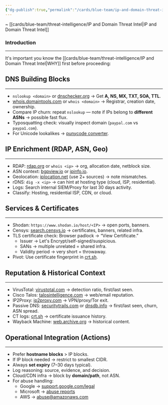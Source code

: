 ```yaml
---
{"dg-publish":true,"permalink":"/cards/blue-team/ip-and-domain-threat-intelligence-references/","tags":["blue-team"]}
---
```


~ [[cards/blue-team/threat-intelligence/IP and Domain Threat Intel\|IP and Domain Threat Intel]]
### Introduction
---
It's important you know the [[cards/blue-team/threat-intelligence/IP and Domain Threat Intel\|WHY]] first before proceeding:

## DNS Building Blocks
---

- `nslookup <domain>` or [dnschecker.org](https://dnschecker.org) → Get **A, NS, MX, TXT, SOA, TTL**.
- [whois.domaintools.com](https://whois.domaintools.com) or `whois <domain>` → Registrar, creation date, ownership.
- Compare IP churn: repeat `nslookup` — note if IPs belong to **different ASNs** → possible fast flux.
- Typosquatting check: visually inspect domain (`paypal.com` vs `paypa1.com`).
- For Unicode lookalikes → [punycode converter](https://www.punycoder.com/).
## IP Enrichment (RDAP, ASN, Geo)
---
- RDAP: [rdap.org](https://rdap.org) or `whois <ip>` → org, allocation date, netblock size.
- ASN context: [bgpview.io](https://bgpview.io) or [ipinfo.io](https://ipinfo.io).
- Geolocation: [iplocation.net](https://iplocation.net) (use 2+ sources) → note mismatches.
- rDNS: `dig -x <ip>` → can hint at hosting type (cloud, ISP, residential).
- Logs: Search internal SIEM/Proxy for last 30 days activity.
- Classify: Hosting, residential ISP, CDN, or cloud.

## Services & Certificates
---
- Shodan: `https://www.shodan.io/host/<IP>` → open ports, banners.
- Censys: [search.censys.io](https://search.censys.io) → certificates, banners, related infra.
- TLS certificate check: Browser padlock → “View Certificate.”
    - Issuer → Let's Encrypt/self-signed/suspicious.
    - SANs → multiple unrelated = shared infra.
    - Validity period → very short = throwaway.
- Pivot: Use certificate fingerprint in [crt.sh](https://crt.sh).
## Reputation & Historical Context
---
- VirusTotal: [virustotal.com](https://virustotal.com) → detection ratio, first/last seen.
- Cisco Talos: [talosintelligence.com](https://talosintelligence.com) → web/email reputation.
- IP2Proxy: [ip2proxy.com](https://www.ip2proxy.com/) → VPN/proxy/Tor exit.
- Passive DNS: [securitytrails.com](https://securitytrails.com) or [dnsdb.info](https://dnsdb.info) → first/last seen, churn, ASN spread.
- CT logs: [crt.sh](https://crt.sh) → certificate issuance history.
- Wayback Machine: [web.archive.org](https://web.archive.org) → historical content.

## Operational Integration (Actions)
---
- Prefer **hostname blocks** > IP blocks.
- If IP block needed → restrict to smallest CIDR.
- Always **set expiry** (7–30 days typical).
- Log reasoning: source, evidence, and decision.
- Cloud/CDN infra → block by **domain/path**, not ASN.
- For abuse handling:
    - Google → [support.google.com/legal](https://support.google.com/legal)  
    - Microsoft → [abuse reports](https://www.microsoft.com/en-us/msrc/abuse)  
    - AWS → abuse@amazonaws.com  


